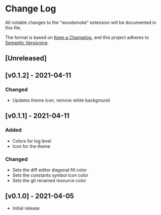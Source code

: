 # Change Log

All notable changes to the "woodsmoke" extension will be documented in this file.

The format is based on [Keep a Changelog](https://keepachangelog.com/en/1.0.0/),
and this project adheres to [Semantic Versioning](https://semver.org/spec/v2.0.0.html).

## [Unreleased]

## [v0.1.2] - 2021-04-11

### Changed
- Updates theme icon, remove white background

## [v0.1.1] - 2021-04-11

### Added
- Colors for log level
- Icon for the theme

### Changed
- Sets the diff editor diagonal fill color
- Sets the constants symbol icon color
- Sets the git renamed resource color

## [v0.1.0] - 2021-04-05

- Initial release
